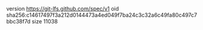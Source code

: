 version https://git-lfs.github.com/spec/v1
oid sha256:c14617497f3a212d0144473a4ed049f7ba24c3c32a6c49fa80c497c7bbc38f7d
size 11038

